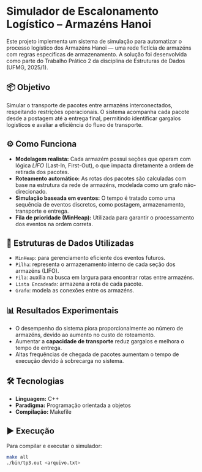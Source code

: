 # Simulador de Escalonamento Logístico – Armazéns Hanoi

Este projeto implementa um sistema de simulação para automatizar o processo logístico dos Armazéns Hanoi — uma rede fictícia de armazéns com regras específicas de armazenamento. A solução foi desenvolvida como parte do Trabalho Prático 2 da disciplina de Estruturas de Dados (UFMG, 2025/1).

## 📦 Objetivo

Simular o transporte de pacotes entre armazéns interconectados, respeitando restrições operacionais. O sistema acompanha cada pacote desde a postagem até a entrega final, permitindo identificar gargalos logísticos e avaliar a eficiência do fluxo de transporte.

## ⚙️ Como Funciona

- **Modelagem realista:** Cada armazém possui seções que operam com lógica *LIFO* (Last-In, First-Out), o que impacta diretamente a ordem de retirada dos pacotes.
- **Roteamento automático:** As rotas dos pacotes são calculadas com base na estrutura da rede de armazéns, modelada como um grafo não-direcionado.
- **Simulação baseada em eventos:** O tempo é tratado como uma sequência de eventos discretos, como postagem, armazenamento, transporte e entrega.
- **Fila de prioridade (MinHeap):** Utilizada para garantir o processamento dos eventos na ordem correta.

## 🧱 Estruturas de Dados Utilizadas

- `MinHeap`: para gerenciamento eficiente dos eventos futuros.
- `Pilha`: representa o armazenamento interno de cada seção dos armazéns (LIFO).
- `Fila`: auxilia na busca em largura para encontrar rotas entre armazéns.
- `Lista Encadeada`: armazena a rota de cada pacote.
- `Grafo`: modela as conexões entre os armazéns.

## 📊 Resultados Experimentais

- O desempenho do sistema piora proporcionalmente ao número de armazéns, devido ao aumento no custo de roteamento.
- Aumentar a **capacidade de transporte** reduz gargalos e melhora o tempo de entrega.
- Altas frequências de chegada de pacotes aumentam o tempo de execução devido à sobrecarga no sistema.

## 🛠️ Tecnologias

- **Linguagem:** C++
- **Paradigma:** Programação orientada a objetos
- **Compilação:** Makefile

## ▶️ Execução

Para compilar e executar o simulador:

```bash
make all
./bin/tp3.out <arquivo.txt>
